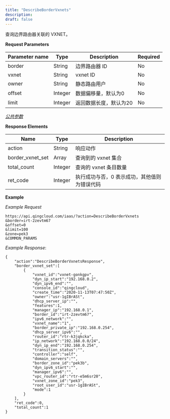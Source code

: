 ```yaml
---
title: "DescribeBorderVxnets"
description: 
draft: false
---
```




查询边界路由器关联的 VXNET。


**Request Parameters**

| Parameter name | Type | Description | Required |
| --- | --- | --- | --- |
| border | String | 边界路由器 ID | No |
| vxnet | String | vxnet ID | No |
| owner | String | 静态路由用户 | No |
| offset | Integer | 数据偏移量，默认为0 | No |
| limit | Integer | 返回数据长度，默认为20 | No |


[_公共参数_](../../../parameters)

**Response Elements**

| Name | Type | Description |
| --- | --- | --- |
| action | String | 响应动作 |
| border_vxnet_set | Array | 查询到的 vxnet 集合 |
| total_count | Integer | 查询的 vxnet 条目数量 |
| ret_code | Integer | 执行成功与否，0 表示成功，其他值则为错误代码 |

**Example**

_Example Request_

```
https://api.qingcloud.com/iaas/?action=DescribeBorderVxnets
&border=irt-2zevtm67
&offset=0
&limit=100
&zone=pek3
&COMMON_PARAMS
```

_Example Response_:

```
{
    "action":"DescribeBorderVxnetsResponse",
    "border_vxnet_set":[
        {
            "vxnet_id":"vxnet-gonkgpv",
            "dyn_ip_start":"192.168.0.2",
            "dyn_ipv6_end":"",
            "console_id":"qingcloud",
            "create_time":"2020-11-13T07:47:50Z",
            "owner":"usr-1gIBrASt",
            "dhcp_server_ip":"",
            "features":1,
            "manager_ip":"192.168.0.1",
            "border_id":"irt-2zevtm67",
            "ipv6_network":"",
            "vxnet_name":"1",
            "border_private_ip":"192.168.0.254",
            "dhcp_server_ipv6":"",
            "router_id":"rtr-k3jqkcka",
            "ip_network":"192.168.0.0/24",
            "dyn_ip_end":"192.168.0.254",
            "transition_status":"",
            "controller":"self",
            "domain_servers":"",
            "border_zone_id":"pek3b",
            "dyn_ipv6_start":"",
            "manager_ipv6":"",
            "vpc_router_id":"rtr-e5m6sr20",
            "vxnet_zone_id":"pek3",
            "root_user_id":"usr-1gIBrASt",
            "mode":1
        }
    ],
    "ret_code":0,
    "total_count":1
}
```
